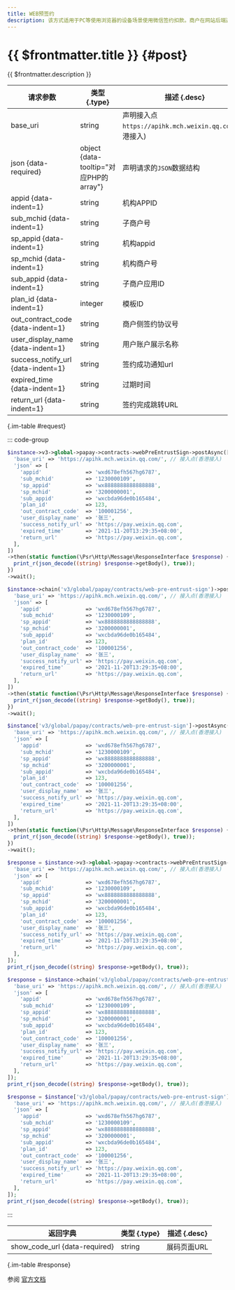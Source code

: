 ```yaml
---
title: WEB预签约
description: 该方式适用于PC等使用浏览器的设备场景使用微信签约扣款。商户在网站后端通过微信支付WEB签约接口获取到签约链接，在网站前端将签约链接生成二维码，引导用户扫码识别该链接，用户访问该链接进入代扣签约页面；用户签约完成后留在微信。WEB 端等待签约回调通知，或者定时轮询查询用户签约状态，更新页面内容。
---
```


# {{ $frontmatter.title }} {#post}

{{ $frontmatter.description }}

| 请求参数 | 类型 {.type} | 描述 {.desc}
| --- | --- | ---
| base_uri | string | 声明接入点`https://apihk.mch.weixin.qq.com/`(香港接入)
| json {data-required} | object {data-tooltip="对应PHP的array"} | 声明请求的`JSON`数据结构
| appid {data-indent=1} | string | 机构APPID
| sub_mchid {data-indent=1} | string | 子商户号
| sp_appid {data-indent=1} | string | 机构appid
| sp_mchid {data-indent=1} | string | 机构商户号
| sub_appid {data-indent=1} | string | 子商户应用ID
| plan_id {data-indent=1} | integer | 模板ID
| out_contract_code {data-indent=1} | string | 商户侧签约协议号
| user_display_name {data-indent=1} | string | 用户账户展示名称
| success_notify_url {data-indent=1} | string | 签约成功通知url
| expired_time {data-indent=1} | string | 过期时间
| return_url {data-indent=1} | string | 签约完成跳转URL

{.im-table #request}

::: code-group

```php [异步纯链式]
$instance->v3->global->papay->contracts->webPreEntrustSign->postAsync([
  'base_uri' => 'https://apihk.mch.weixin.qq.com/', // 接入点(香港接入)
  'json' => [
    'appid'              => 'wxd678efh567hg6787',
    'sub_mchid'          => '1230000109',
    'sp_appid'           => 'wx8888888888888888',
    'sp_mchid'           => '3200000001',
    'sub_appid'          => 'wxcbda96de0b165484',
    'plan_id'            => 123,
    'out_contract_code'  => '100001256',
    'user_display_name'  => '张三',
    'success_notify_url' => 'https://pay.weixin.qq.com',
    'expired_time'       => '2021-11-20T13:29:35+08:00',
    'return_url'         => 'https://pay.weixin.qq.com',
  ],
])
->then(static function(\Psr\Http\Message\ResponseInterface $response) {
  print_r(json_decode((string) $response->getBody(), true));
})
->wait();
```

```php [异步声明式]
$instance->chain('v3/global/papay/contracts/web-pre-entrust-sign')->postAsync([
  'base_uri' => 'https://apihk.mch.weixin.qq.com/', // 接入点(香港接入)
  'json' => [
    'appid'              => 'wxd678efh567hg6787',
    'sub_mchid'          => '1230000109',
    'sp_appid'           => 'wx8888888888888888',
    'sp_mchid'           => '3200000001',
    'sub_appid'          => 'wxcbda96de0b165484',
    'plan_id'            => 123,
    'out_contract_code'  => '100001256',
    'user_display_name'  => '张三',
    'success_notify_url' => 'https://pay.weixin.qq.com',
    'expired_time'       => '2021-11-20T13:29:35+08:00',
    'return_url'         => 'https://pay.weixin.qq.com',
  ],
])
->then(static function(\Psr\Http\Message\ResponseInterface $response) {
  print_r(json_decode((string) $response->getBody(), true));
})
->wait();
```

```php [异步属性式]
$instance['v3/global/papay/contracts/web-pre-entrust-sign']->postAsync([
  'base_uri' => 'https://apihk.mch.weixin.qq.com/', // 接入点(香港接入)
  'json' => [
    'appid'              => 'wxd678efh567hg6787',
    'sub_mchid'          => '1230000109',
    'sp_appid'           => 'wx8888888888888888',
    'sp_mchid'           => '3200000001',
    'sub_appid'          => 'wxcbda96de0b165484',
    'plan_id'            => 123,
    'out_contract_code'  => '100001256',
    'user_display_name'  => '张三',
    'success_notify_url' => 'https://pay.weixin.qq.com',
    'expired_time'       => '2021-11-20T13:29:35+08:00',
    'return_url'         => 'https://pay.weixin.qq.com',
  ],
])
->then(static function(\Psr\Http\Message\ResponseInterface $response) {
  print_r(json_decode((string) $response->getBody(), true));
})
->wait();
```

```php [同步纯链式]
$response = $instance->v3->global->papay->contracts->webPreEntrustSign->post([
  'base_uri' => 'https://apihk.mch.weixin.qq.com/', // 接入点(香港接入)
  'json' => [
    'appid'              => 'wxd678efh567hg6787',
    'sub_mchid'          => '1230000109',
    'sp_appid'           => 'wx8888888888888888',
    'sp_mchid'           => '3200000001',
    'sub_appid'          => 'wxcbda96de0b165484',
    'plan_id'            => 123,
    'out_contract_code'  => '100001256',
    'user_display_name'  => '张三',
    'success_notify_url' => 'https://pay.weixin.qq.com',
    'expired_time'       => '2021-11-20T13:29:35+08:00',
    'return_url'         => 'https://pay.weixin.qq.com',
  ],
]);
print_r(json_decode((string) $response->getBody(), true));
```

```php [同步声明式]
$response = $instance->chain('v3/global/papay/contracts/web-pre-entrust-sign')->post([
  'base_uri' => 'https://apihk.mch.weixin.qq.com/', // 接入点(香港接入)
  'json' => [
    'appid'              => 'wxd678efh567hg6787',
    'sub_mchid'          => '1230000109',
    'sp_appid'           => 'wx8888888888888888',
    'sp_mchid'           => '3200000001',
    'sub_appid'          => 'wxcbda96de0b165484',
    'plan_id'            => 123,
    'out_contract_code'  => '100001256',
    'user_display_name'  => '张三',
    'success_notify_url' => 'https://pay.weixin.qq.com',
    'expired_time'       => '2021-11-20T13:29:35+08:00',
    'return_url'         => 'https://pay.weixin.qq.com',
  ],
]);
print_r(json_decode((string) $response->getBody(), true));
```

```php [同步属性式]
$response = $instance['v3/global/papay/contracts/web-pre-entrust-sign']->post([
  'base_uri' => 'https://apihk.mch.weixin.qq.com/', // 接入点(香港接入)
  'json' => [
    'appid'              => 'wxd678efh567hg6787',
    'sub_mchid'          => '1230000109',
    'sp_appid'           => 'wx8888888888888888',
    'sp_mchid'           => '3200000001',
    'sub_appid'          => 'wxcbda96de0b165484',
    'plan_id'            => 123,
    'out_contract_code'  => '100001256',
    'user_display_name'  => '张三',
    'success_notify_url' => 'https://pay.weixin.qq.com',
    'expired_time'       => '2021-11-20T13:29:35+08:00',
    'return_url'         => 'https://pay.weixin.qq.com',
  ],
]);
print_r(json_decode((string) $response->getBody(), true));
```

:::

| 返回字典 | 类型 {.type} | 描述 {.desc}
| --- | --- | ---
| show_code_url {data-required} | string | 展码页面URL

{.im-table #response}

参阅 [官方文档](https://pay.weixin.qq.com/doc/global/v3/zh/4013015464)
